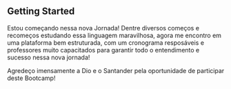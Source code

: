 ## Getting Started

Estou começando nessa nova Jornada! Dentre diversos começos e recomeços estudando essa linguagem maravilhosa, agora me encontro em uma plataforma bem estruturada, com um cronograma resposáveis e professores muito capacitados para garantir todo o entendimento e sucesso nessa nova jornada!

Agredeço imensamente a Dio e o Santander pela oportunidade de participar deste Bootcamp!
